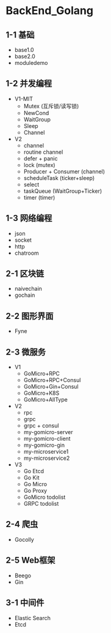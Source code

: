 # BackEnd_Golang

## 1-1 基础
- base1.0
- base2.0
- moduledemo

## 1-2 并发编程
- V1-MIT
  - Mutex (互斥锁/读写锁)
  - NewCond
  - WaitGroup
  - Sleep
  - Channel
- V2
  - channel
  - routine channel
  - defer + panic
  - lock (mutex)
  - Producer + Consumer (channel)
  - scheduleTask (ticker+sleep)
  - select
  - taskQueue (WaitGroup+Ticker)
  - timer (timer)

## 1-3 网络编程
- json
- socket
- http
- chatroom

## 2-1 区块链
- naivechain
- gochain

## 2-2 图形界面
- Fyne

## 2-3 微服务
- V1
  - GoMicro+RPC
  - GoMicro+RPC+Consul
  - GoMicro+Gin+Consul
  - GoMicro+K8S
  - GoMicro+AllType
- V2
  - rpc
  - grpc
  - grpc + consul
  - my-gomicro-server
  - my-gomicro-client
  - my-gomicro-gin
  - my-microservice1
  - my-microservice2
- V3
  - Go Etcd
  - Go Kit
  - Go Micro
  - Go Proxy
  - GoMicro todolist
  - GRPC todolist

## 2-4 爬虫
- Gocolly

## 2-5 Web框架
- Beego
- Gin

## 3-1 中间件
- Elastic Search
- Etcd